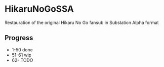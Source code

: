 # HikaruNoGoSSA
Restauration of the original Hikaru No Go fansub in Substation Alpha format

## Progress
- 1-50 done
- 51-61 wip
- 62- TODO